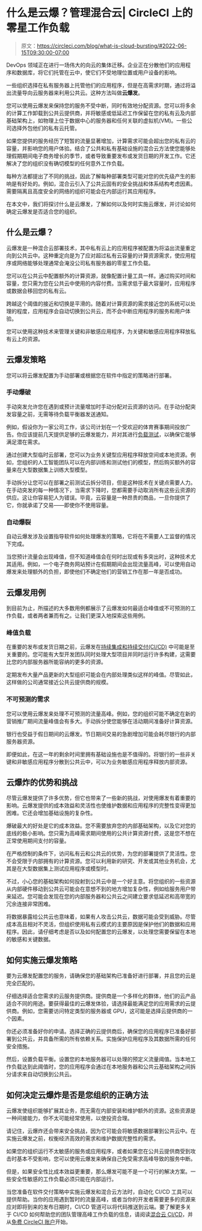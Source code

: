 # 什么是云爆？管理混合云| CircleCI 上的零星工作负载

> 原文：<https://circleci.com/blog/what-is-cloud-bursting/#2022-06-15T09:30:00-07:00>

DevOps 领域正在进行一场伟大的向云的集体迁移。企业正在分散他们的应用程序和数据库，将它们托管在云中，使它们不受地理位置或用户设备的影响。

一些组织选择在私有服务器上托管他们的应用程序，但是在高需求时期，通过将溢出流量导向云服务器来利用公共云。这种方法叫做**云爆发**。

您可以使用云爆发来保持您的服务不受中断，同时有效地分配资源。您可以将多余的计算工作卸载到公共云提供商，并将敏感或低延迟工作保留在您的私有云及内部基础架构上，如物理上位于数据中心的服务器和任何关联的虚拟机(VM)。一些公司选择外包他们的私有云托管。

如果您提供的服务经历了短暂的流量显著增加，计算需求可能会超出您的私有云的容量，并影响您的用户体验。结合了公共和私有基础设施的混合云方法使您能够处理假期期间电子商务增长的季节，或者导致重要发布或发货日期的开发工作。它还解决了您的组织没有确切模型的任何意外工作负载。

每种方法都提出了不同的挑战，因此了解每种部署类型可能对您的优先级产生的影响是有好处的。例如，混合云引入了公共云固有的安全挑战和体系结构考虑因素。需要隔离且高度安全的网络的组织可能会在内部运行其应用程序。

在本文中，我们将探讨什么是云爆发，了解如何以及何时实施云爆发，并讨论如何确定云爆发是否适合您的组织。

## 什么是云爆？

云爆发是一种混合云部署技术，其中私有云上的应用程序被配置为将溢出流量重定向到公共云中。这种重定向是为了应对超过私有云容量的计算资源需求，使应用程序或网络能够处理通常会淹没公司私有服务器的零星工作负载。

您可以在公共云中配置额外的计算资源，就像配置计量工具一样。通过购买时间和容量，您只需为您在公共云中使用的内容付费。当需求低于最大容量时，应用程序或数据会移回您的私有云。

跨越这个阈值的接近和切换是平滑的。随着对计算资源的需求接近您的系统可以处理的程度，应用程序会自动切换到公共云，而不会中断应用程序的服务和用户体验。

您可以使用这种技术来管理关键和非敏感应用程序，为关键和敏感应用程序释放私有云上的资源。

## 云爆发策略

您可以将云爆发配置为手动部署或根据您在软件中指定的策略进行部署。

### 手动爆破

手动突发允许您在遇到或预计流量增加时手动分配对云资源的访问。在手动分配突发容量之前，无需等待负载平衡器发送通知。

例如，假设你为一家公司工作，该公司计划在一个受欢迎的体育赛事期间投放广告。你应该提前几天提供足够的云爆发能力，并对其进行[负载测试](https://circleci.com/blog/api-load-tests/)，以确保它能够满足潜在需求。

通过创建大型临时云部署，您可以为业务关键型应用程序释放空间或本地资源。例如，您组织的人工智能团队可以在内部训练和测试他们的模型，然后购买额外的容量来在大型数据集上训练大型模型。

手动拆分让您可以在部署之前测试云拆分项目，但是这种技术在关键点需要人力。在手动突发的每一种情况下，当需求下降时，您都需要手动取消所有这些云资源的供应。这让你容易犯人为错误。毕竟，云容量是一种昂贵的商品，一旦你提供了它，你就承诺了交易——即使你不使用容量。

### 自动爆裂

自动云爆发涉及设置指导软件如何处理爆发的策略，它将在不需要人工监督的情况下完成。

当您预计流量会出现峰值，但不知道峰值会在何时出现或有多突出时，这种技术尤其适用。例如，一个电子商务网站预计在假期期间会出现流量高峰，可以使用自动爆发来处理额外的负担，即使他们不确定他们的营销工作在那一年是否成功。

## 云爆发用例

到目前为止，所描述的大多数用例都展示了云爆发如何最适合峰值或不可预测的工作负载，或者两者兼而有之。让我们更深入地探索这些用例。

### 峰值负载

在重要的发布或发货日期之前，云爆发在[持续集成和持续交付(CI/CD)](https://circleci.com/continuous-integration/) 中可能是至关重要的。您可能有大型开发团队同时处理大型项目并同时运行许多构建，这需要比您的内部服务器所能容纳的更多的资源。

定期发布大量产品更新的大型组织可能会在内部处理类似这样的峰值。尽管如此，这样做的公司通常接近公共云提供商的规模。

### 不可预测的需求

您可以使用云爆发来处理不可预测的流量高峰。例如，您的组织可能不确定在新的营销推广期间流量峰值会有多大。手动拆分使您能够在活动期间准备好计算资源。

银行也受益于假日期间的云爆发。节日期间交易的急剧增加可能会耗尽银行的内部服务器资源。

即便如此，在这一年的剩余时间里拥有基础设施也是不值得的。将银行的一些非关键和非敏感应用程序分散到公共云中，可以为业务敏感应用程序释放内部资源。

## 云爆炸的优势和挑战

尽管云爆发提供了许多优势，但它也带来了一些新的挑战，对使用爆发有着重要的影响。云爆发提供的成本效益和灵活性也使维护数据和应用程序的完整性变得更加困难。它还会增加基础设施的复杂性。

爆破最大的好处是它的成本效益。您不需要放弃您的内部基础架构，以及它对您的底线的极小影响。您只需为高峰需求期间使用的公共计算资源付费，这是您不想在正常使用期间支付的容量。

在严格控制的条件下，访问私有云和公共云的优势，为您的部署提供了灵活性。您不会受限于内部拥有的计算资源。您可以利用新的研究、开发或其他业务机会，尤其是在大型数据集上测试应用程序或模型时。

不过，小心您的基础架构如何投射到公共云中是一个好主意。将您组织的一些资源从内部硬件移动到公共云可能会在意想不到的地方增加复杂性，例如给服务用户带来延迟。您可能会发现在您的内部服务器和公共云之间建立要求低延迟和高带宽的冗余连接非常困难。

将数据暴露给公共云也意味着，如果有人攻击公共云，数据可能会受到威胁。尽管成本高且相对不灵活，但组织使用私有云模式的主要原因是保护他们的数据和应用程序。因此，请仔细考虑是否以及如何配置您的云爆发，以处理您需要保留在本地的敏感和关键数据。

## 如何实施云爆发策略

要为云爆发配置您的服务，请确保您的基础架构已准备好进行部署，并且您的云是完全匹配的。

仔细选择适合您需求的云服务提供商。提供商是一个多样化的群体，他们的云产品适合不同的用途。要获得最佳的云爆发体验，请选择最能满足您的应用需求的云提供商。例如，您需要访问特定类型的服务器或 GPU，这可能是选择云提供商的一个因素。

你还必须准备好你的申请。选择正确的云提供商后，确保您的应用程序已准备好部署到公共云，并具备所需的所有依赖关系。实施保护应用程序及其数据所需的任何安全措施。

然后，设置负载平衡。设置您的本地服务器可以处理的预定义流量阈值。当本地工作负载达到此阈值时，您的应用程序会通过在本地服务器和公共云基础架构之间拆分请求来自动切换到公共云。

## 如何决定云爆炸是否是您组织的正确方法

云爆发使组织能够扩展其业务，而无需在内部安装和维护额外的资源。这些资源是一种间接能力，你不太可能经常使用，以使投资合理。

请记住，云爆炸还会带来安全挑战，因为它可能会将敏感数据部署到公共云中。在实施云爆发之前，权衡经济高效的需求和维护数据完整性的需求。

如果您的组织运行不太敏感的服务或应用程序，或者如果您在公共云提供商受到攻击时基本不受影响，您可以使用云爆发来确保自己免受需求高峰导致的服务中断。

但是，如果安全性比成本效益更重要，那么爆发可能不是一个可行的解决方案。一些安全性敏感的工作负载必须只能在内部运行。

当您准备在软件交付策略中实施云爆发和混合云方法时，自动化 CI/CD 工具可以提供帮助。当你的应用遇到暂时的流量高峰，或者当你的开发者需要更多的资源来应对即将到来的发布日期时，CI/CD 管道可以将代码推送到云端。要了解更多关于 CI/CD 如何帮助您的团队管理高峰工作负载的信息，请阅读[混合云 CI/CD](https://circleci.com/resources/hybrid-cloud/)，并从[免费 CircleCI 账户](https://circleci.com/signup/)开始。